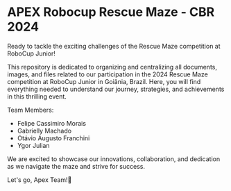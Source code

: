 # APEX Robocup Rescue Maze - CBR 2024

Ready to tackle the exciting challenges of the Rescue Maze competition at RoboCup Junior!

This repository is dedicated to organizing and centralizing all documents, images, and files related to our participation in the 2024 Rescue Maze competition at RoboCup Junior in Goiânia, Brazil. Here, you will find everything needed to understand our journey, strategies, and achievements in this thrilling event.

Team Members:
- Felipe Cassimiro Morais
- Gabrielly Machado
- Otávio Augusto Franchini
- Ygor Julian


We are excited to showcase our innovations, collaboration, and dedication as we navigate the maze and strive for success. 

Let's go, Apex Team!🤖
